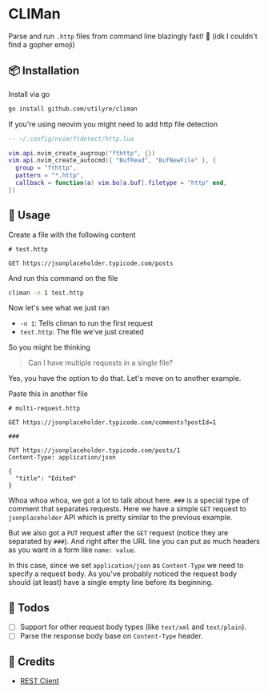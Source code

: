 # CLIMan

Parse and run `.http` files from command line blazingly fast! 🦔 (idk I
couldn't find a gopher emoji)

## 📦 Installation

Install via go

```bash
go install github.com/utilyre/climan
```

If you're using neovim you might need to add http file detection

```lua
-- ~/.config/nvim/ftdetect/http.lua

vim.api.nvim_create_augroup("fthttp", {})
vim.api.nvim_create_autocmd({ "BufRead", "BufNewFile" }, {
  group = "fthttp",
  pattern = "*.http",
  callback = function(a) vim.bo[a.buf].filetype = "http" end,
})
```

## 🚀 Usage

Create a file with the following content

```http
# test.http

GET https://jsonplaceholder.typicode.com/posts
```

And run this command on the file

```bash
climan -n 1 test.http
```

Now let's see what we just ran

- `-n 1`: Tells climan to run the first request
- `test.http`: The file we've just created

So you might be thinking

> Can I have multiple requests in a single file?

Yes, you have the option to do that. Let's move on to another example.

Paste this in another file

```http
# multi-request.http

GET https://jsonplaceholder.typicode.com/comments?postId=1

###

PUT https://jsonplaceholder.typicode.com/posts/1
Content-Type: application/json

{
  "title": "Edited"
}
```

Whoa whoa whoa, we got a lot to talk about here. `###` is a special type of
comment that separates requests. Here we have a simple `GET` request to
`jsonplaceholder` API which is pretty similar to the previous example.

But we also got a `PUT` request after the `GET` request (notice they are
separated by `###`). And right after the URL line you can put as much headers
as you want in a form like `name: value`.

In this case, since we set `application/json` as `Content-Type` we need to
specify a request body. As you've probably noticed the request body should (at
least) have a single empty line before its beginning.

## 🔖 Todos

- [ ] Support for other request body types (like `text/xml` and `text/plain`).
- [ ] Parse the response body base on `Content-Type` header.

## 📢 Credits

- [REST Client](https://github.com/Huachao/vscode-restclient)
